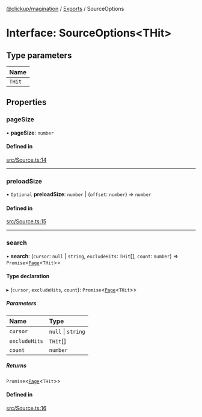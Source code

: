 [@clickup/magination](../README.md) / [Exports](../modules.md) / SourceOptions

# Interface: SourceOptions<THit\>

## Type parameters

| Name |
| :------ |
| `THit` |

## Properties

### pageSize

• **pageSize**: `number`

#### Defined in

[src/Source.ts:14](https://github.com/clickup/magination/blob/master/src/Source.ts#L14)

___

### preloadSize

• `Optional` **preloadSize**: `number` \| (`offset`: `number`) => `number`

#### Defined in

[src/Source.ts:15](https://github.com/clickup/magination/blob/master/src/Source.ts#L15)

___

### search

• **search**: (`cursor`: ``null`` \| `string`, `excludeHits`: `THit`[], `count`: `number`) => `Promise`<[`Page`](Page.md)<`THit`\>\>

#### Type declaration

▸ (`cursor`, `excludeHits`, `count`): `Promise`<[`Page`](Page.md)<`THit`\>\>

##### Parameters

| Name | Type |
| :------ | :------ |
| `cursor` | ``null`` \| `string` |
| `excludeHits` | `THit`[] |
| `count` | `number` |

##### Returns

`Promise`<[`Page`](Page.md)<`THit`\>\>

#### Defined in

[src/Source.ts:16](https://github.com/clickup/magination/blob/master/src/Source.ts#L16)
